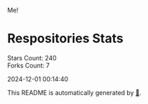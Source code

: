 Me!

# Respositories Stats
Stars Count: 240  
Forks Count: 7

2024-12-01 00:14:40  

This README is automatically generated by [🐰](https://github.com/rnitta/rnitta).
